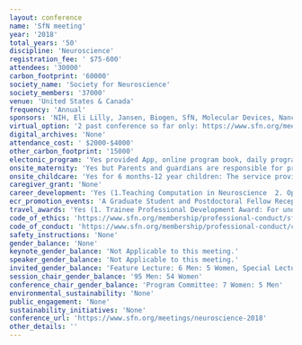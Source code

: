 ```yaml
---
layout: conference 
name: 'SfN meeting'
year: '2018'
total_years: '50'
discipline: 'Neuroscience'
registration_fee: ' $75-600'
attendees: '30000'
carbon_footprint: '60000'
society_name: 'Society for Neuroscience'
society_members: '37000'
venue: 'United States & Canada'
frequency: 'Annual'
sponsors: 'NIH, Eli Lilly, Jansen, Biogen, SfN, Molecular Devices, Nancy Rutledge Zahniiser Fund, Bernice Grrafstein, Burroughs Wellcome Fund, Gruber, KOPF, AMGEN, eNeuro, Millipore Sigma'
virtual_option: '2 past conference so far only: https://www.sfn.org/meetings/virtual-conferences/upcoming-conferences'
digital_archives: 'None'
attendance_cost: ' $2000-$4000'
other_carbon_footprint: '15000'
electonic_program: 'Yes provided App, online program book, daily program books, meeting planner and curated itineraries'
onsite_maternity: 'Yes but Parents and guardians are responsible for providing infant care supplies. The infant care room will be unsupervised. SfN will not be responsible for accidents or injuries that may occur in this room.'
onsite_childcare: 'Yes for 6 months-12 year children: The service provider, KiddieCorp, is a national firm with more than 20 years of experience in on-site conference child care. KiddieCorp services will provide attendees with flexibility in their meeting schedules and a reliable, affordable and trustworthy option for child care during the annual meeting.'
caregiver_grant: 'None'
career_development: 'Yes (1.Teaching Computation in Neuroscience  2. Optimize Your Grant Application: News You Can Use From the NIH  3. The Art of Building a Career  4. Advancing Your Career Through Effective Science Writing for the Public and Creating Eye-Catching Research Statements   5. Building a Neuroscience Career at a Teaching Focused Institution   6. Neuroscience Departments and Programs Workshop - Hiring and Promoting Faculty in the Era of Team Science   7. Science Management  8. Becoming a Resilient Scientist  9. Navigating Team Science  10. Bringing Genetic Diversity to Neuroscientific Research  11.How to Thrive as a Woman in Neuroscience  12.Getting Creative with Course-Based Research Experiences to Enhance Scholarship and Generate Publishable Data  13. Integrating Research and Teaching at Primarily Undergraduate Institutions  14. Imposter Syndrome: Confronting the Career Development Monster Hiding Under the Bed  15. Reproducibility for Everyone  16. Preparing for Your Career Away From the Bench: Essential Skills for Navigating Your Career Transition)'
ecr_promotion_events: 'A Graduate Student and Postdoctoral Fellow Reception'
travel_awards: 'Yes (1. Trainee Professional Development Award: For undergraduate students, graduate students, and postdoctoral fellows. Includes free registration and $1,000 - $2,000   2. Undergraduate Brain Awareness Travel Award: This award recognizes an undergraduate student who is involved in Brain Awareness Week. Includes free conference registration and a $750 travel stipend.  3. Science Journalism Student Award: For undergraduate or graduate students. Includes mentorship and covers travel expenses.)'
code_of_ethics: 'https://www.sfn.org/membership/professional-conduct/sfn-ethics-policy'
code_of_conduct: 'https://www.sfn.org/membership/professional-conduct/code-of-conduct-at-sfn-events.'
safety_instructions: 'None'
gender_balance: 'None'
keynote_gender_balance: 'Not Applicable to this meeting.'
speaker_gender_balance: 'Not Applicable to this meeting.'
invited_gender_balance: 'Feature Lecture: 6 Men: 5 Women, Special Lecture: 8 Men: 7 Women'
session_chair_gender_balance: '95 Men: 54 Women'
conference_chair_gender_balance: 'Program Committee: 7 Women: 5 Men'
environmental_sustainability: 'None'
public_engagement: 'None'
sustainability_initiatives: 'None'
conference_url: 'https://www.sfn.org/meetings/neuroscience-2018'
other_details: ''
---
```

